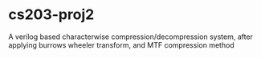 # cs203-proj2
A verilog based characterwise compression/decompression system, after applying burrows wheeler transform, and MTF compression method 
